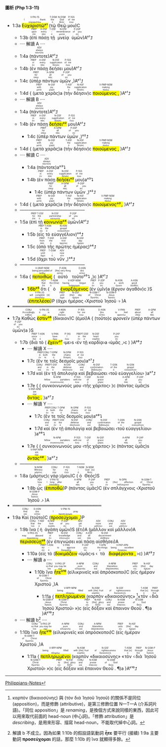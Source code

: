 #### 圖析 (Php 1:3-11)
- 1:3a <RUBY><ruby><ruby><mark><mark class='verb'>Εὐχαριστῶ°¹</mark></mark><rt>εὐχαριστέω</rt></ruby><rt>I thank</rt></ruby><rt>V-PAI-1S</rt></RUBY> (<RUBY><ruby><ruby>τῷ<rt>ὁ</rt></ruby><rt>the</rt></ruby><rt>T-DSM</rt></RUBY> <RUBY><ruby><ruby>Θεῷ<rt>θεός</rt></ruby><rt>God</rt></ruby><rt>N-DSM</rt></RUBY> <RUBY><ruby><ruby>μου<rt>ἐγώ</rt></ruby><rt>of me</rt></ruby><rt>P-1GS</rt></RUBY>)C 
	- 1:3b (<RUBY><ruby><ruby>ἐπὶ<rt>ἐπί</rt></ruby><rt>upon</rt></ruby><rt>PREP</rt></RUBY> <RUBY><ruby><ruby>πάσῃ<rt>πᾶς</rt></ruby><rt>every</rt></ruby><rt>A-DSF</rt></RUBY> <RUBY><ruby><ruby>τῇ<rt>ὁ</rt></ruby><rt>-</rt></ruby><rt>T-DSF</rt></RUBY> <RUBY><ruby><ruby>μνείᾳ<rt>μνεία</rt></ruby><rt>remembrance</rt></ruby><rt>N-DSF</rt></RUBY> <RUBY><ruby><ruby>ὑμῶν<rt>σύ</rt></ruby><rt>of you</rt></ruby><rt>P-2GP</rt></RUBY>)A°¹⮥
	- ···· 解讀 A ····
	- 1:4a (<RUBY><ruby><ruby>πάντοτε<rt>πάντοτε</rt></ruby><rt>always</rt></ruby><rt>ADV</rt></RUBY>)A°¹⮥
	- 1:4b (<RUBY><ruby><ruby>ἐν<rt>ἐν</rt></ruby><rt>in</rt></ruby><rt>PREP</rt></RUBY> <RUBY><ruby><ruby>πάσῃ<rt>πᾶς</rt></ruby><rt>every</rt></ruby><rt>A-DSF</rt></RUBY> <RUBY><ruby><ruby>δεήσει<rt>δέησις</rt></ruby><rt>supplication</rt></ruby><rt>N-DSF</rt></RUBY> <RUBY><ruby><ruby>μου<rt>ἐγώ</rt></ruby><rt>of me</rt></ruby><rt>P-1GS</rt></RUBY>)A°¹⮥
	- 1:4c (<RUBY><ruby><ruby>ὑπὲρ<rt>ὑπέρ</rt></ruby><rt>for</rt></ruby><rt>PREP</rt></RUBY> <RUBY><ruby><ruby>πάντων<rt>πᾶς</rt></ruby><rt>all</rt></ruby><rt>A-GPM</rt></RUBY> <RUBY><ruby><ruby>ὑμῶν ,<rt>σύ</rt></ruby><rt>of you</rt></ruby><rt>P-2GP</rt></RUBY>)A°¹⮥
	- 1:4d { (<RUBY><ruby><ruby>μετὰ<rt>μετά</rt></ruby><rt>with</rt></ruby><rt>PREP</rt></RUBY> <RUBY><ruby><ruby>χαρᾶς<rt>χαρά</rt></ruby><rt>joy</rt></ruby><rt>N-GSF</rt></RUBY>)a (<RUBY><ruby><ruby>τὴν<rt>ὁ</rt></ruby><rt>the</rt></ruby><rt>T-ASF</rt></RUBY> <RUBY><ruby><ruby>δέησιν<rt>δέησις</rt></ruby><rt>supplication</rt></ruby><rt>N-ASF</rt></RUBY>)c <RUBY><ruby><ruby><mark class='ptc'>ποιούμενος ,</mark><rt>ποιέω</rt></ruby><rt>making</rt></ruby><rt>V-PMP-NSM</rt></RUBY> }A°¹⮥
	- ···· 解讀 B ····
	- 1:4a (<RUBY><ruby><ruby>πάντοτε<rt>πάντοτε</rt></ruby><rt>always</rt></ruby><rt>ADV</rt></RUBY>)A°¹⮥
	- 1:4b (<RUBY><ruby><ruby>ἐν<rt>ἐν</rt></ruby><rt>in</rt></ruby><rt>PREP</rt></RUBY> <RUBY><ruby><ruby>πάσῃ<rt>πᾶς</rt></ruby><rt>every</rt></ruby><rt>A-DSF</rt></RUBY> <RUBY><ruby><ruby><mark>δεήσει°²</mark><rt>δέησις</rt></ruby><rt>supplication</rt></ruby><rt>N-DSF</rt></RUBY> <RUBY><ruby><ruby>μου<rt>ἐγώ</rt></ruby><rt>of me</rt></ruby><rt>P-1GS</rt></RUBY>)A°¹⮥
		- 1:4c (<RUBY><ruby><ruby>ὑπὲρ<rt>ὑπέρ</rt></ruby><rt>for</rt></ruby><rt>PREP</rt></RUBY> <RUBY><ruby><ruby>πάντων<rt>πᾶς</rt></ruby><rt>all</rt></ruby><rt>A-GPM</rt></RUBY> <RUBY><ruby><ruby>ὑμῶν ,<rt>σύ</rt></ruby><rt>of you</rt></ruby><rt>P-2GP</rt></RUBY>)°²⮥
	- 1:4d { (<RUBY><ruby><ruby>μετὰ<rt>μετά</rt></ruby><rt>with</rt></ruby><rt>PREP</rt></RUBY> <RUBY><ruby><ruby>χαρᾶς<rt>χαρά</rt></ruby><rt>joy</rt></ruby><rt>N-GSF</rt></RUBY>)a (<RUBY><ruby><ruby>τὴν<rt>ὁ</rt></ruby><rt>the</rt></ruby><rt>T-ASF</rt></RUBY> <RUBY><ruby><ruby>δέησιν<rt>δέησις</rt></ruby><rt>supplication</rt></ruby><rt>N-ASF</rt></RUBY>)c <RUBY><ruby><ruby><mark class='ptc'>ποιούμενος ,</mark><rt>ποιέω</rt></ruby><rt>making</rt></ruby><rt>V-PMP-NSM</rt></RUBY> }A°¹⮥
	- ···· 解讀 C ····
		- 1:4a (<RUBY><ruby><ruby>πάντοτε<rt>πάντοτε</rt></ruby><rt>always</rt></ruby><rt>ADV</rt></RUBY>)a°³⮧
		- 1:4b (<RUBY><ruby><ruby>ἐν<rt>ἐν</rt></ruby><rt>in</rt></ruby><rt>PREP</rt></RUBY> <RUBY><ruby><ruby>πάσῃ<rt>πᾶς</rt></ruby><rt>every</rt></ruby><rt>A-DSF</rt></RUBY> <RUBY><ruby><ruby><mark>δεήσει°²</mark><rt>δέησις</rt></ruby><rt>supplication</rt></ruby><rt>N-DSF</rt></RUBY> <RUBY><ruby><ruby>μου<rt>ἐγώ</rt></ruby><rt>of me</rt></ruby><rt>P-1GS</rt></RUBY>)a°³⮧
			- 1:4c (<RUBY><ruby><ruby>ὑπὲρ<rt>ὑπέρ</rt></ruby><rt>for</rt></ruby><rt>PREP</rt></RUBY> <RUBY><ruby><ruby>πάντων<rt>πᾶς</rt></ruby><rt>all</rt></ruby><rt>A-GPM</rt></RUBY> <RUBY><ruby><ruby>ὑμῶν ,<rt>σύ</rt></ruby><rt>of you</rt></ruby><rt>P-2GP</rt></RUBY>)°²⮥
	- 1:4d { (<RUBY><ruby><ruby>μετὰ<rt>μετά</rt></ruby><rt>with</rt></ruby><rt>PREP</rt></RUBY> <RUBY><ruby><ruby>χαρᾶς<rt>χαρά</rt></ruby><rt>joy</rt></ruby><rt>N-GSF</rt></RUBY>)a (<RUBY><ruby><ruby>τὴν<rt>ὁ</rt></ruby><rt>the</rt></ruby><rt>T-ASF</rt></RUBY> <RUBY><ruby><ruby>δέησιν<rt>δέησις</rt></ruby><rt>supplication</rt></ruby><rt>N-ASF</rt></RUBY>)c <RUBY><ruby><ruby><mark><em>ποιούμενος°³ ,</em></mark><rt>ποιέω</rt></ruby><rt>making</rt></ruby><rt>V-PMP-NSM</rt></RUBY> }A°¹⮥
	- ———————————————
	- 1:5a (<RUBY><ruby><ruby>ἐπὶ<rt>ἐπί</rt></ruby><rt>for</rt></ruby><rt>PREP</rt></RUBY> <RUBY><ruby><ruby>τῇ<rt>ὁ</rt></ruby><rt>the</rt></ruby><rt>T-DSF</rt></RUBY> <RUBY><ruby><ruby><mark>κοινωνίᾳ°⁴</mark><rt>κοινωνία</rt></ruby><rt>partnership</rt></ruby><rt>N-DSF</rt></RUBY> <RUBY><ruby><ruby>ὑμῶν<rt>σύ</rt></ruby><rt>of you</rt></ruby><rt>P-2GP</rt></RUBY>)A°¹⮥ 
		- 1:5b (<RUBY><ruby><ruby>εἰς<rt>εἰς</rt></ruby><rt>in</rt></ruby><rt>PREP</rt></RUBY> <RUBY><ruby><ruby>τὸ<rt>ὁ</rt></ruby><rt>the</rt></ruby><rt>T-ASN</rt></RUBY> <RUBY><ruby><ruby>εὐαγγέλιον<rt>εὐαγγέλιον</rt></ruby><rt>gospel</rt></ruby><rt>N-ASN</rt></RUBY>)°⁴⮥
		- 1:5c (<RUBY><ruby><ruby>ἀπὸ<rt>ἀπό</rt></ruby><rt>from</rt></ruby><rt>PREP</rt></RUBY> <RUBY><ruby><ruby>τῆς<rt>ὁ</rt></ruby><rt>the</rt></ruby><rt>T-GSF</rt></RUBY> <RUBY><ruby><ruby>πρώτης<rt>πρῶτος</rt></ruby><rt>first</rt></ruby><rt>A-GSF</rt></RUBY> <RUBY><ruby><ruby>ἡμέρας<rt>ἡμέρα</rt></ruby><rt>day</rt></ruby><rt>N-GSF</rt></RUBY>)°⁴⮥
		- 1:5d (<RUBY><ruby><ruby>ἄχρι<rt>ἄχρι</rt></ruby><rt>until</rt></ruby><rt>PREP</rt></RUBY> <RUBY><ruby><ruby>τοῦ<rt>ὁ</rt></ruby><rt>-</rt></ruby><rt>T-GSM</rt></RUBY> <RUBY><ruby><ruby>νῦν ,<rt>νῦν</rt></ruby><rt>now</rt></ruby><rt>ADV</rt></RUBY>)°⁴⮥
	- ———————————————
	- 1:6a { <RUBY><ruby><ruby><mark class='ptc'>πεποιθὼς</mark><rt>πείθω</rt></ruby><rt>being persuaded of</rt></ruby><rt>V-2RAP-NSM</rt></RUBY> (<RUBY><ruby><ruby>αὐτὸ<rt>αὐτός</rt></ruby><rt>[the] very thing</rt></ruby><rt>P-ASN</rt></RUBY> <RUBY><ruby><ruby>τοῦτο°⁵⮧ ,<rt>οὗτος</rt></ruby><rt>this</rt></ruby><rt>D-ASN</rt></RUBY>)c }A°¹⮥
		- <mark>1:6b°⁵</mark> <RUBY><ruby><ruby>ὅτι<rt>ὅτι</rt></ruby><rt>that</rt></ruby><rt>ADV</rt></RUBY> {<RUBY><ruby><ruby>ὁ<rt>ὁ</rt></ruby><rt>the [One]</rt></ruby><rt>T-NSM</rt></RUBY> <RUBY><ruby><ruby><mark class='ptc'>ἐναρξάμενος</mark><rt>ἐνάρχομαι</rt></ruby><rt>having begun</rt></ruby><rt>V-ADP-NSM</rt></RUBY> (<RUBY><ruby><ruby>ἐν<rt>ἐν</rt></ruby><rt>in</rt></ruby><rt>PREP</rt></RUBY> <RUBY><ruby><ruby>ὑμῖν<rt>σύ</rt></ruby><rt>you</rt></ruby><rt>P-2DP</rt></RUBY>)a (<RUBY><ruby><ruby>ἔργον<rt>ἔργον</rt></ruby><rt>a work</rt></ruby><rt>N-ASN</rt></RUBY> <RUBY><ruby><ruby>ἀγαθὸν<rt>ἀγαθός</rt></ruby><rt>good</rt></ruby><rt>A-ASN</rt></RUBY>)c }S (<RUBY><ruby><ruby><mark class='verb'>ἐπιτελέσει</mark><rt>ἐπιτελέω</rt></ruby><rt>will complete [it]</rt></ruby><rt>V-FAI-3S</rt></RUBY>)P (<RUBY><ruby><ruby>ἄχρι<rt>ἄχρι</rt></ruby><rt>until</rt></ruby><rt>PREP</rt></RUBY> <RUBY><ruby><ruby>ἡμέρας<rt>ἡμέρα</rt></ruby><rt>[the] day</rt></ruby><rt>N-GSF</rt></RUBY> ‹<RUBY><ruby><ruby>Χριστοῦ<rt>Χριστός</rt></ruby><rt>of Christ</rt></ruby><rt>N-GSM-T</rt></RUBY> <RUBY><ruby><ruby>Ἰησοῦ ·<rt>Ἰησοῦς</rt></ruby><rt>Jesus</rt></ruby><rt>N-GSM-P</rt></RUBY>› )A
- ═════════════════════════════
- 1:7a <RUBY><ruby><ruby>Καθώς<rt>καθώς</rt></ruby><rt>Accordingly</rt></ruby><rt>CONJ</rt></RUBY> <RUBY><ruby><ruby><mark><mark class='verb'>ἐστιν°⁶</mark></mark><rt>εἰμί</rt></ruby><rt>it is</rt></ruby><rt>V-PAI-3S</rt></RUBY> (<RUBY><ruby><ruby>δίκαιον<rt>δίκαιος</rt></ruby><rt>right</rt></ruby><rt>A-NSN</rt></RUBY>)C (<RUBY><ruby><ruby>ἐμοὶ<rt>ἐγώ</rt></ruby><rt>for me</rt></ruby><rt>P-1DS</rt></RUBY>)A { (<RUBY><ruby><ruby>τοῦτο<rt>οὗτος</rt></ruby><rt>this</rt></ruby><rt>D-ASN</rt></RUBY>)c <RUBY><ruby><ruby><em>φρονεῖν</em><rt>φρονέω</rt></ruby><rt>to feel</rt></ruby><rt>V-PAN</rt></RUBY> (<RUBY><ruby><ruby>ὑπὲρ<rt>ὑπέρ</rt></ruby><rt>about</rt></ruby><rt>PREP</rt></RUBY> <RUBY><ruby><ruby>πάντων<rt>πᾶς</rt></ruby><rt>all</rt></ruby><rt>A-GPM</rt></RUBY> <RUBY><ruby><ruby>ὑμῶν<rt>σύ</rt></ruby><rt>of you</rt></ruby><rt>P-2GP</rt></RUBY>)a }S
	- 1:7b {<RUBY><ruby><ruby>διὰ<rt>διά</rt></ruby><rt>since</rt></ruby><rt>PREP</rt></RUBY> <RUBY><ruby><ruby>τὸ<rt>ὁ</rt></ruby><rt>-</rt></ruby><rt>T-ASN</rt></RUBY> ( <RUBY><ruby><ruby><mark><em>ἔχειν°⁷</em></mark><rt>ἔχω</rt></ruby><rt>have</rt></ruby><rt>V-PAN</rt></RUBY> ‹<RUBY><ruby><ruby>με<rt>ἐγώ</rt></ruby><rt>I</rt></ruby><rt>P-1AS</rt></RUBY>›s ‹<RUBY><ruby><ruby>ἐν<rt>ἐν</rt></ruby><rt>in</rt></ruby><rt>PREP</rt></RUBY> <RUBY><ruby><ruby>τῇ<rt>ὁ</rt></ruby><rt>the</rt></ruby><rt>T-DSF</rt></RUBY> <RUBY><ruby><ruby>καρδίᾳ<rt>καρδία</rt></ruby><rt>heart</rt></ruby><rt>N-DSF</rt></RUBY>›a ‹<RUBY><ruby><ruby>ὑμᾶς ,<rt>σύ</rt></ruby><rt>you</rt></ruby><rt>P-2AP</rt></RUBY>›c ) }A°⁶⮥
		- ···· 解讀 X ····
		- 1:7c (<RUBY><ruby><ruby>ἔν<rt>ἐν</rt></ruby><rt>in</rt></ruby><rt>PREP</rt></RUBY> <RUBY><ruby><ruby>τε<rt>τε</rt></ruby><rt>both</rt></ruby><rt>CONJ</rt></RUBY> <RUBY><ruby><ruby>τοῖς<rt>ὁ</rt></ruby><rt>the</rt></ruby><rt>T-DPM</rt></RUBY> <RUBY><ruby><ruby>δεσμοῖς<rt>δεσμός</rt></ruby><rt>chains</rt></ruby><rt>N-DPM</rt></RUBY> <RUBY><ruby><ruby>μου<rt>ἐγώ</rt></ruby><rt>of me</rt></ruby><rt>P-1GS</rt></RUBY>)a°⁷⮥
		- 1:7d <RUBY><ruby><ruby>καὶ<rt>καί</rt></ruby><rt>and</rt></ruby><rt>CONJ</rt></RUBY> (<RUBY><ruby><ruby>ἐν<rt>ἐν</rt></ruby><rt>in</rt></ruby><rt>PREP</rt></RUBY> <RUBY><ruby><ruby>τῇ<rt>ὁ</rt></ruby><rt>the</rt></ruby><rt>T-DSF</rt></RUBY> <RUBY><ruby><ruby>ἀπολογίᾳ<rt>ἀπολογία</rt></ruby><rt>defense</rt></ruby><rt>N-DSF</rt></RUBY> <RUBY><ruby><ruby>καὶ<rt>καί</rt></ruby><rt>and</rt></ruby><rt>CONJ</rt></RUBY> <RUBY><ruby><ruby>βεβαιώσει<rt>βεβαίωσις</rt></ruby><rt>confirmation</rt></ruby><rt>N-DSF</rt></RUBY> ‹<RUBY><ruby><ruby>τοῦ<rt>ὁ</rt></ruby><rt>of the</rt></ruby><rt>T-GSN</rt></RUBY> <RUBY><ruby><ruby>εὐαγγελίου<rt>εὐαγγέλιον</rt></ruby><rt>gospel</rt></ruby><rt>N-GSN</rt></RUBY>› )a°⁷⮥
		- 1:7e { ( <RUBY><ruby><ruby>συνκοινωνούς<rt>συγκοινωνός</rt></ruby><rt>fellow partakers</rt></ruby><rt>N-APM</rt></RUBY> <RUBY><ruby><ruby>μου<rt>ἐγώ</rt></ruby><rt>with me</rt></ruby><rt>P-1GS</rt></RUBY> ‹<RUBY><ruby><ruby>τῆς<rt>ὁ</rt></ruby><rt>of</rt></ruby><rt>T-GSF</rt></RUBY> <RUBY><ruby><ruby>χάριτος<rt>χάρις</rt></ruby><rt>grace</rt></ruby><rt>N-GSF</rt></RUBY>› )c (<RUBY><ruby><ruby>πάντας<rt>πᾶς</rt></ruby><rt>all</rt></ruby><rt>A-APM</rt></RUBY> <RUBY><ruby><ruby>ὑμᾶς<rt>σύ</rt></ruby><rt>you</rt></ruby><rt>P-2AP</rt></RUBY>)s <RUBY><ruby><ruby><mark class='ptc'>ὄντας .</mark><rt>εἰμί</rt></ruby><rt>are</rt></ruby><rt>V-PAP-APM</rt></RUBY> }a°⁷⮥
		- ···· 解讀 Y ····
			- 1:7c (<RUBY><ruby><ruby>ἔν<rt>ἐν</rt></ruby><rt>in</rt></ruby><rt>PREP</rt></RUBY> <RUBY><ruby><ruby>τε<rt>τε</rt></ruby><rt>both</rt></ruby><rt>CONJ</rt></RUBY> <RUBY><ruby><ruby>τοῖς<rt>ὁ</rt></ruby><rt>the</rt></ruby><rt>T-DPM</rt></RUBY> <RUBY><ruby><ruby>δεσμοῖς<rt>δεσμός</rt></ruby><rt>chains</rt></ruby><rt>N-DPM</rt></RUBY> <RUBY><ruby><ruby>μου<rt>ἐγώ</rt></ruby><rt>of me</rt></ruby><rt>P-1GS</rt></RUBY>)a°⁸⮧
			- 1:7d <RUBY><ruby><ruby>καὶ<rt>καί</rt></ruby><rt>and</rt></ruby><rt>CONJ</rt></RUBY> (<RUBY><ruby><ruby>ἐν<rt>ἐν</rt></ruby><rt>in</rt></ruby><rt>PREP</rt></RUBY> <RUBY><ruby><ruby>τῇ<rt>ὁ</rt></ruby><rt>the</rt></ruby><rt>T-DSF</rt></RUBY> <RUBY><ruby><ruby>ἀπολογίᾳ<rt>ἀπολογία</rt></ruby><rt>defense</rt></ruby><rt>N-DSF</rt></RUBY> <RUBY><ruby><ruby>καὶ<rt>καί</rt></ruby><rt>and</rt></ruby><rt>CONJ</rt></RUBY> <RUBY><ruby><ruby>βεβαιώσει<rt>βεβαίωσις</rt></ruby><rt>confirmation</rt></ruby><rt>N-DSF</rt></RUBY> ‹<RUBY><ruby><ruby>τοῦ<rt>ὁ</rt></ruby><rt>of the</rt></ruby><rt>T-GSN</rt></RUBY> <RUBY><ruby><ruby>εὐαγγελίου<rt>εὐαγγέλιον</rt></ruby><rt>gospel</rt></ruby><rt>N-GSN</rt></RUBY>› )a°⁸⮧
		- 1:7e { ( <RUBY><ruby><ruby>συνκοινωνούς<rt>συγκοινωνός</rt></ruby><rt>fellow partakers</rt></ruby><rt>N-APM</rt></RUBY> <RUBY><ruby><ruby>μου<rt>ἐγώ</rt></ruby><rt>with me</rt></ruby><rt>P-1GS</rt></RUBY> ‹<RUBY><ruby><ruby>τῆς<rt>ὁ</rt></ruby><rt>of</rt></ruby><rt>T-GSF</rt></RUBY> <RUBY><ruby><ruby>χάριτος<rt>χάρις</rt></ruby><rt>grace</rt></ruby><rt>N-GSF</rt></RUBY>› )c (<RUBY><ruby><ruby>πάντας<rt>πᾶς</rt></ruby><rt>all</rt></ruby><rt>A-APM</rt></RUBY> <RUBY><ruby><ruby>ὑμᾶς<rt>σύ</rt></ruby><rt>you</rt></ruby><rt>P-2AP</rt></RUBY>)s <RUBY><ruby><ruby><mark><em>ὄντας°⁸ .</em></mark><rt>εἰμί</rt></ruby><rt>are</rt></ruby><rt>V-PAP-APM</rt></RUBY> }a°⁷⮥
	- ———————————————
	- 1:8a (<RUBY><ruby><ruby>μάρτυς<rt>μάρτυς</rt></ruby><rt>Witness</rt></ruby><rt>N-NSM</rt></RUBY>)⦇ <RUBY><ruby><ruby>γάρ<rt>γάρ</rt></ruby><rt>for</rt></ruby><rt>CONJ</rt></RUBY> ⦈(<RUBY><ruby><ruby>μου<rt>ἐγώ</rt></ruby><rt>my</rt></ruby><rt>P-1GS</rt></RUBY>)C (<RUBY><ruby><ruby>ὁ<rt>ὁ</rt></ruby><rt>-</rt></ruby><rt>T-NSM</rt></RUBY> <RUBY><ruby><ruby>Θεός<rt>θεός</rt></ruby><rt>God [is]</rt></ruby><rt>N-NSM</rt></RUBY>)S 
		- 1:8b <RUBY><ruby><ruby>ὡς<rt>ὡς</rt></ruby><rt>how</rt></ruby><rt>ADV</rt></RUBY> (<RUBY><ruby><ruby><mark class='verb'>ἐπιποθῶ</mark><rt>ἐπιποθέω</rt></ruby><rt>I long after</rt></ruby><rt>V-PAI-1S</rt></RUBY>)P (<RUBY><ruby><ruby>πάντας<rt>πᾶς</rt></ruby><rt>all</rt></ruby><rt>A-APM</rt></RUBY> <RUBY><ruby><ruby>ὑμᾶς<rt>σύ</rt></ruby><rt>you</rt></ruby><rt>P-2AP</rt></RUBY>)C (<RUBY><ruby><ruby>ἐν<rt>ἐν</rt></ruby><rt>in</rt></ruby><rt>PREP</rt></RUBY> <RUBY><ruby><ruby>σπλάγχνοις<rt>σπλάγχνον</rt></ruby><rt>[the] affection</rt></ruby><rt>N-DPN</rt></RUBY> ‹<RUBY><ruby><ruby>Χριστοῦ<rt>Χριστός</rt></ruby><rt>of Christ</rt></ruby><rt>N-GSM-T</rt></RUBY> <RUBY><ruby><ruby>Ἰησοῦ .<rt>Ἰησοῦς</rt></ruby><rt>Jesus</rt></ruby><rt>N-GSM-P</rt></RUBY>› )A
- ═════════════════════════════
- 1:9a <RUBY><ruby><ruby>Καὶ<rt>καί</rt></ruby><rt>And</rt></ruby><rt>CONJ</rt></RUBY> (<RUBY><ruby><ruby>τοῦτο<rt>οὗτος</rt></ruby><rt>this</rt></ruby><rt>D-ASN</rt></RUBY>)C (<RUBY><ruby><ruby><mark class='verb'>προσεύχομαι ,</mark><rt>προσεύχομαι</rt></ruby><rt>I pray</rt></ruby><rt>V-PNI-1S</rt></RUBY>)P 
	- 1:9b <RUBY><ruby><ruby>ἵνα<rt>ἵνα</rt></ruby><rt>that</rt></ruby><rt>CONJ</rt></RUBY> (<RUBY><ruby><ruby>ἡ<rt>ὁ</rt></ruby><rt>the</rt></ruby><rt>T-NSF</rt></RUBY> <RUBY><ruby><ruby>ἀγάπη<rt>ἀγάπη</rt></ruby><rt>love</rt></ruby><rt>N-NSF</rt></RUBY> <RUBY><ruby><ruby>ὑμῶν<rt>σύ</rt></ruby><rt>of you</rt></ruby><rt>P-2GP</rt></RUBY>)S (<RUBY><ruby><ruby>ἔτι<rt>ἔτι</rt></ruby><rt>yet</rt></ruby><rt>ADV</rt></RUBY>)A (<RUBY><ruby><ruby>μᾶλλον<rt>μᾶλλον</rt></ruby><rt>more</rt></ruby><rt>ADV</rt></RUBY> <RUBY><ruby><ruby>καὶ<rt>καί</rt></ruby><rt>and</rt></ruby><rt>CONJ</rt></RUBY> <RUBY><ruby><ruby>μᾶλλον<rt>μᾶλλον</rt></ruby><rt>more</rt></ruby><rt>ADV</rt></RUBY>)A <RUBY><ruby><ruby><mark><mark class='verb'>περισσεύῃ°⁹</mark></mark><rt>περισσεύω</rt></ruby><rt>may abound</rt></ruby><rt>V-PAS-3S</rt></RUBY> (<RUBY><ruby><ruby>ἐν<rt>ἐν</rt></ruby><rt>in</rt></ruby><rt>PREP</rt></RUBY> <RUBY><ruby><ruby>ἐπιγνώσει<rt>ἐπίγνωσις</rt></ruby><rt>knowledge</rt></ruby><rt>N-DSF</rt></RUBY> <RUBY><ruby><ruby>καὶ<rt>καί</rt></ruby><rt>and</rt></ruby><rt>CONJ</rt></RUBY> <RUBY><ruby><ruby>πάσῃ<rt>πᾶς</rt></ruby><rt>all</rt></ruby><rt>A-DSF</rt></RUBY> <RUBY><ruby><ruby>αἰσθήσει<rt>αἴσθησις</rt></ruby><rt>discernment</rt></ruby><rt>N-DSF</rt></RUBY>)A
		- 1:10a {<RUBY><ruby><ruby>εἰς<rt>εἰς</rt></ruby><rt>for</rt></ruby><rt>PREP</rt></RUBY> <RUBY><ruby><ruby>τὸ<rt>ὁ</rt></ruby><rt>-</rt></ruby><rt>T-ASN</rt></RUBY> (<RUBY><ruby><ruby><mark class='ptc'>δοκιμάζειν</mark><rt>δοκιμάζω</rt></ruby><rt>to approve</rt></ruby><rt>V-PAN</rt></RUBY> ‹<RUBY><ruby><ruby>ὑμᾶς<rt>σύ</rt></ruby><rt>you</rt></ruby><rt>P-2AP</rt></RUBY>›s ‹<RUBY><ruby><ruby>τὰ<rt>ὁ</rt></ruby><rt>the things</rt></ruby><rt>T-APN</rt></RUBY> <RUBY><ruby><ruby><mark class='ptc'>διαφέροντα ,</mark><rt>διαφέρω</rt></ruby><rt>being excellent</rt></ruby><rt>V-PAP-APN</rt></RUBY> ›c) }A°⁹⮥
		- ···· 解讀 a ····
			- 1:10b <RUBY><ruby><ruby>ἵνα<rt>ἵνα</rt></ruby><rt>so that</rt></ruby><rt>CONJ</rt></RUBY> <RUBY><ruby><ruby><mark><mark class='verb'>ἦτε°¹⁰</mark></mark><rt>εἰμί</rt></ruby><rt>you may be</rt></ruby><rt>V-PAS-2P</rt></RUBY> (<RUBY><ruby><ruby>εἰλικρινεῖς<rt>εἰλικρινής</rt></ruby><rt>pure</rt></ruby><rt>A-NPM</rt></RUBY> <RUBY><ruby><ruby>καὶ<rt>καί</rt></ruby><rt>and</rt></ruby><rt>CONJ</rt></RUBY> <RUBY><ruby><ruby>ἀπρόσκοποι<rt>ἀπρόσκοπος</rt></ruby><rt>blameless</rt></ruby><rt>A-NPM</rt></RUBY>)C (<RUBY><ruby><ruby>εἰς<rt>εἰς</rt></ruby><rt>unto</rt></ruby><rt>PREP</rt></RUBY> <RUBY><ruby><ruby>ἡμέραν<rt>ἡμέρα</rt></ruby><rt>[the] day</rt></ruby><rt>N-ASF</rt></RUBY> <RUBY><ruby><ruby>Χριστοῦ ,<rt>Χριστός</rt></ruby><rt>of Christ</rt></ruby><rt>N-GSM-T</rt></RUBY>)A
				- 1:11a { <RUBY><ruby><ruby><mark class='ptc'>πεπληρωμένοι</mark><rt>πληρόω</rt></ruby><rt>being filled</rt></ruby><rt>V-RPP-NPM</rt></RUBY> (<RUBY><ruby><ruby>καρπὸν<rt>καρπός</rt></ruby><rt>with [the] fruit</rt></ruby><rt>N-ASM</rt></RUBY> «<RUBY><ruby><ruby>δικαιοσύνης<rt>δικαιοσύνη</rt></ruby><rt>of righteousness</rt></ruby><rt>N-GSF</rt></RUBY>» [^a]«<RUBY><ruby><ruby>τὸν<rt>ὁ</rt></ruby><rt>that [is]</rt></ruby><rt>T-ASM</rt></RUBY> ‹<RUBY><ruby><ruby>διὰ<rt>διά</rt></ruby><rt>through</rt></ruby><rt>PREP</rt></RUBY> <RUBY><ruby><ruby>Ἰησοῦ<rt>Ἰησοῦς</rt></ruby><rt>Jesus</rt></ruby><rt>N-GSM-P</rt></RUBY> <RUBY><ruby><ruby>Χριστοῦ<rt>Χριστός</rt></ruby><rt>Christ</rt></ruby><rt>N-GSM-T</rt></RUBY>› »)c (<RUBY><ruby><ruby>εἰς<rt>εἰς</rt></ruby><rt>to</rt></ruby><rt>PREP</rt></RUBY> <RUBY><ruby><ruby>δόξαν<rt>δόξα</rt></ruby><rt>[the] glory</rt></ruby><rt>N-ASF</rt></RUBY> <RUBY><ruby><ruby>καὶ<rt>καί</rt></ruby><rt>and</rt></ruby><rt>CONJ</rt></RUBY> <RUBY><ruby><ruby>ἔπαινον<rt>ἔπαινος</rt></ruby><rt>praise</rt></ruby><rt>N-ASM</rt></RUBY> <RUBY><ruby><ruby>Θεοῦ . ¶<rt>θεός</rt></ruby><rt>of God</rt></ruby><rt>N-GSM</rt></RUBY>)a }A°¹⁰⮥
	- ···· 解讀 b[^x] ····
	- 1:10b <RUBY><ruby><ruby>ἵνα<rt>ἵνα</rt></ruby><rt>so that</rt></ruby><rt>CONJ</rt></RUBY> <RUBY><ruby><ruby><mark><mark class='verb'>ἦτε°¹⁰</mark></mark><rt>εἰμί</rt></ruby><rt>you may be</rt></ruby><rt>V-PAS-2P</rt></RUBY> (<RUBY><ruby><ruby>εἰλικρινεῖς<rt>εἰλικρινής</rt></ruby><rt>pure</rt></ruby><rt>A-NPM</rt></RUBY> <RUBY><ruby><ruby>καὶ<rt>καί</rt></ruby><rt>and</rt></ruby><rt>CONJ</rt></RUBY> <RUBY><ruby><ruby>ἀπρόσκοποι<rt>ἀπρόσκοπος</rt></ruby><rt>blameless</rt></ruby><rt>A-NPM</rt></RUBY>)C (<RUBY><ruby><ruby>εἰς<rt>εἰς</rt></ruby><rt>unto</rt></ruby><rt>PREP</rt></RUBY> <RUBY><ruby><ruby>ἡμέραν<rt>ἡμέρα</rt></ruby><rt>[the] day</rt></ruby><rt>N-ASF</rt></RUBY> <RUBY><ruby><ruby>Χριστοῦ ,<rt>Χριστός</rt></ruby><rt>of Christ</rt></ruby><rt>N-GSM-T</rt></RUBY>)A 
		- 1:11a { <RUBY><ruby><ruby><mark class='ptc'>πεπληρωμένοι</mark><rt>πληρόω</rt></ruby><rt>being filled</rt></ruby><rt>V-RPP-NPM</rt></RUBY> (<RUBY><ruby><ruby>καρπὸν<rt>καρπός</rt></ruby><rt>with [the] fruit</rt></ruby><rt>N-ASM</rt></RUBY> «<RUBY><ruby><ruby>δικαιοσύνης<rt>δικαιοσύνη</rt></ruby><rt>of righteousness</rt></ruby><rt>N-GSF</rt></RUBY>» «<RUBY><ruby><ruby>τὸν<rt>ὁ</rt></ruby><rt>that [is]</rt></ruby><rt>T-ASM</rt></RUBY> ‹<RUBY><ruby><ruby>διὰ<rt>διά</rt></ruby><rt>through</rt></ruby><rt>PREP</rt></RUBY> <RUBY><ruby><ruby>Ἰησοῦ<rt>Ἰησοῦς</rt></ruby><rt>Jesus</rt></ruby><rt>N-GSM-P</rt></RUBY> <RUBY><ruby><ruby>Χριστοῦ<rt>Χριστός</rt></ruby><rt>Christ</rt></ruby><rt>N-GSM-T</rt></RUBY>› »)c (<RUBY><ruby><ruby>εἰς<rt>εἰς</rt></ruby><rt>to</rt></ruby><rt>PREP</rt></RUBY> <RUBY><ruby><ruby>δόξαν<rt>δόξα</rt></ruby><rt>[the] glory</rt></ruby><rt>N-ASF</rt></RUBY> <RUBY><ruby><ruby>καὶ<rt>καί</rt></ruby><rt>and</rt></ruby><rt>CONJ</rt></RUBY> <RUBY><ruby><ruby>ἔπαινον<rt>ἔπαινος</rt></ruby><rt>praise</rt></ruby><rt>N-ASM</rt></RUBY> <RUBY><ruby><ruby>Θεοῦ . ¶<rt>θεός</rt></ruby><rt>of God</rt></ruby><rt>N-GSM</rt></RUBY>)a }A°¹⁰⮥



---
[Philippians-Notes↵](Philippians-Notes.md)


[^a]: καρπὸν (δικαιοσύνης) 與 (τὸν διὰ Ἰησοῦ Ἰησοῦ) 的關係不是同位 (apposition)，而是修飾 (attributive)，是第三修飾位置 N—T—A (介系詞片語)。「同位 apposition」是 *renaming*，是換個方式來說同樣的東西，因此可以用來取代前面的 head-noun (中心詞)。「修飾 attribution」是 *describing*，是用來形容、描寫 head-noun，不能取代掉中心詞。
[^x]: 解讀 b 不成立。因為如果 1:10b 的假設語氣動詞 **ἦτε** 要平行 (接續) 1:9a 主要動詞 **προσεύχομαι** 的話，那麼 1:10b 的 ἵνα 就顯得多餘。

